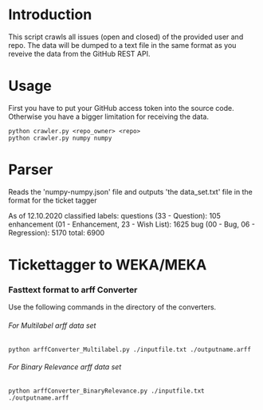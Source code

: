 # Introduction
This script crawls all issues (open and closed) of the provided user and repo. The data will be dumped to a text file in the same format as you reveive the data from the GitHub REST API.
# Usage
First you have to put your GitHub access token into the source code. Otherwise you have a bigger limitation for receiving the data.
```
python crawler.py <repo_owner> <repo>
python crawler.py numpy numpy
```

# Parser
Reads the 'numpy-numpy.json' file and outputs 'the data_set.txt' file in the format for the ticket tagger

As of 12.10.2020 classified labels:
questions (33 - Question): 105
enhancement (01 - Enhancement, 23 - Wish List): 1625
bug (00 - Bug, 06 - Regression): 5170
total: 6900



# Tickettagger to WEKA/MEKA

### Fasttext format to arff Converter

Use the following commands in the directory of the converters. 

###### For Multilabel arff data set

```
python arffConverter_Multilabel.py ./inputfile.txt ./outputname.arff
```

###### For Binary Relevance arff data set

```
python arffConverter_BinaryRelevance.py ./inputfile.txt ./outputname.arff
```

